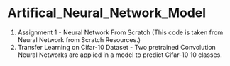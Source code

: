 # Artifical_Neural_Network_Model
1. Assignment 1 - Neural Network From Scratch (This code is taken from Neural Network from Scratch Resources.)
2. Transfer Learning on Cifar-10 Dataset -  Two pretrained Convolution Neural Networks are applied in a model to predict Cifar-10 10 classes.
